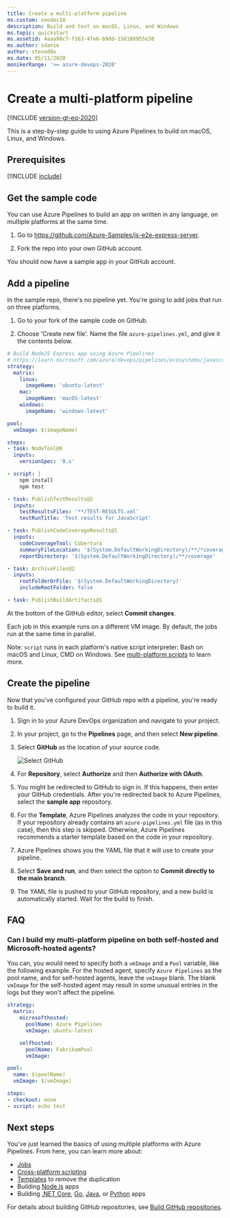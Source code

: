 ```yaml
---
title: Create a multi-platform pipeline
ms.custom: seodec18
description: Build and test on macOS, Linux, and Windows
ms.topic: quickstart
ms.assetid: 4aaa98c7-f363-4fe6-b9dd-158108955e38
ms.author: sdanie
author: steved0x
ms.date: 05/11/2020
monikerRange: '>= azure-devops-2020'
---
```


# Create a multi-platform pipeline

[!INCLUDE [version-gt-eq-2020](../includes/version-gt-eq-2020.md)]

This is a step-by-step guide to using Azure Pipelines to build on macOS, Linux, and Windows.

## Prerequisites

[!INCLUDE [include](includes/prerequisites.md)]

## Get the sample code

You can use Azure Pipelines to build an app on written in any language, on multiple platforms at the same time.

1. Go to https://github.com/Azure-Samples/js-e2e-express-server.

1. Fork the repo into your own GitHub account.

You should now have a sample app in your GitHub account.

## Add a pipeline

In the sample repo, there's no pipeline yet.
You're going to add jobs that run on three platforms.

1. Go to your fork of the sample code on GitHub.

1. Choose 'Create new file'. Name the file `azure-pipelines.yml`, and give it the contents below.

```yaml
# Build NodeJS Express app using Azure Pipelines
# https://learn.microsoft.com/azure/devops/pipelines/ecosystems/javascript?view=azure-devops
strategy:
  matrix:
    linux:
      imageName: 'ubuntu-latest'
    mac:
      imageName: 'macOS-latest'
    windows:
      imageName: 'windows-latest'

pool:
  vmImage: $(imageName)

steps:
- task: NodeTool@0
  inputs:
    versionSpec: '8.x'

- script: |
    npm install
    npm test

- task: PublishTestResults@2
  inputs:
    testResultsFiles: '**/TEST-RESULTS.xml'
    testRunTitle: 'Test results for JavaScript'

- task: PublishCodeCoverageResults@1
  inputs: 
    codeCoverageTool: Cobertura
    summaryFileLocation: '$(System.DefaultWorkingDirectory)/**/*coverage.xml'
    reportDirectory: '$(System.DefaultWorkingDirectory)/**/coverage'

- task: ArchiveFiles@2
  inputs:
    rootFolderOrFile: '$(System.DefaultWorkingDirectory)'
    includeRootFolder: false

- task: PublishBuildArtifacts@1
```

At the bottom of the GitHub editor, select **Commit changes**.

Each job in this example runs on a different VM image.
By default, the jobs run at the same time in parallel.

Note: `script` runs in each platform's native script interpreter: Bash on macOS and Linux, CMD on Windows.
See [multi-platform scripts](scripts/cross-platform-scripting.md) to learn more.

## Create the pipeline

Now that you've configured your GitHub repo with a pipeline, you're ready to build it.

1. Sign in to your Azure DevOps organization and navigate to your project.

1. In your project, go to the **Pipelines** page, and then select **New pipeline**.

1. Select **GitHub** as the location of your source code.

   ![Select GitHub](media/get-started-yaml/new-pipeline.png)

1. For **Repository**, select **Authorize** and then **Authorize with OAuth**. 

1. You might be redirected to GitHub to sign in. If this happens, then enter your GitHub credentials. After you're redirected back to Azure Pipelines, select the **sample app** repository.

1. For the **Template**, Azure Pipelines analyzes the code in your repository. If your repository already contains an `azure-pipelines.yml` file (as in this case), then this step is skipped. Otherwise, Azure Pipelines recommends a starter template based on the code in your repository.

1. Azure Pipelines shows you the YAML file that it will use to create your pipeline.

1. Select **Save and run**, and then select the option to **Commit directly to the main branch**.

1. The YAML file is pushed to your GitHub repository, and a new build is automatically started. Wait for the build to finish.

## FAQ

### Can I build my multi-platform pipeline on both self-hosted and Microsoft-hosted agents?

You can, you would need to specify both a `vmImage` and a `Pool` variable, like the following example. For the hosted agent, specify `Azure Pipelines` as the pool name, and for self-hosted agents, leave the `vmImage` blank. The blank `vmImage` for the self-hosted agent may result in some unusual entries in the logs but they won't affect the pipeline.

```yml
strategy:
  matrix:
    microsofthosted:
      poolName: Azure Pipelines
      vmImage: ubuntu-latest

    selfhosted:
      poolName: FabrikamPool
      vmImage:

pool:
  name: $(poolName)
  vmImage: $(vmImage)

steps:
- checkout: none
- script: echo test
```

## Next steps

You've just learned the basics of using multiple platforms with Azure Pipelines. From here, you can learn more about:

* [Jobs](process/phases.md?tabs=yaml)
* [Cross-platform scripting](scripts/cross-platform-scripting.md)
* [Templates](process/templates.md) to remove the duplication
* Building [Node.js](ecosystems/javascript.md) apps
* Building [.NET Core](ecosystems/dotnet-core.md), [Go](ecosystems/go.md), [Java](ecosystems/java.md), or [Python](ecosystems/python.md) apps

For details about building GitHub repositories, see [Build GitHub repositories](repos/github.md).

